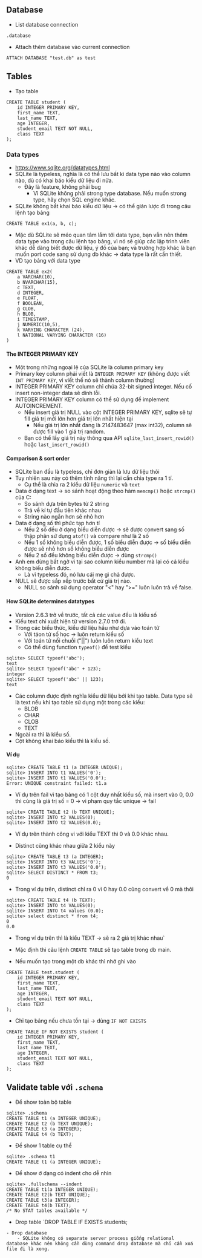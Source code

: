 ## Database
- List database connection
```
.database
```
- Attach thêm database vào current connection
```
ATTACH DATABASE "test.db" as test
```

## Tables
- Tạo table
```sqlite3
CREATE TABLE student (
    id INTEGER PRIMARY KEY,
    first_name TEXT,
    last_name TEXT,
    age INTEGER,
    student_email TEXT NOT NULL,
    class TEXT
);
```
### Data types
- https://www.sqlite.org/datatypes.html
- SQLite là typeless, nghĩa là có thể lưu bất kì data type nào vào column nào, dù có khai báo kiểu dữ liệu đi nữa.
    - Đây là feature, không phải bug
        - Vì SQLite không phải strong type database. Nếu muốn strong type, hãy chọn SQL engine khác.
- SQLite không bắt khai báo kiểu dữ liệu -> có thể giản lược đi trong câu lệnh tạo bảng
```
CREATE TABLE ex1(a, b, c);
```
- Mặc dù SQLite sẽ méo quan tâm lắm tới data type, bạn vẫn nên thêm data type vào trong câu lệnh tạo bảng, vì nó sẽ giúp các lập trình viên khác dễ dàng biết được dữ liệu, ý đồ của bạn; và trường hợp khác là bạn muốn port code sang sử dụng db khác -> data type là rất cần thiết.
- VD tạo bảng với data type
```
CREATE TABLE ex2(
    a VARCHAR(10),
    b NVARCHAR(15),
    c TEXT,
    d INTEGER,
    e FLOAT,
    f BOOLEAN,
    g CLOB,
    h BLOB,
    i TIMESTAMP,
    j NUMERIC(10,5),
    k VARYING CHARACTER (24),
    l NATIONAL VARYING CHARACTER (16)
)
```

#### The INTEGER PRIMARY KEY
- Một trong những ngoại lệ của SQLite là column primary key
- Primary key column phải viết là `INTEGER PRIMARY KEY` (không được viết `INT PRIMARY KEY`, vì viết thế nó sẽ thành column thường)
- INTEGER PRIMARY KEY column chỉ chứa 32-bit signed integer. Nếu cố insert non-integer data sẽ dính lỗi.
- INTEGER PRIMARY KEY column có thể sử dụng để implement AUTOINCREMENT.
    - Nếu insert giá trị NULL vào cột INTEGER PRIMARY KEY, sqlite sẽ tự fill giá trị mới lớn hơn giá trị lớn nhất hiện tại
        - Nếu giá trị lớn nhất đang là 2147483647 (max int32), column sẽ được fill vào 1 giá trị random.
    - Bạn có thể lấy giá trị này thông qua API `sqlite_last_insert_rowid()` hoặc `last_insert_rowid()`

#### Comparison & sort order
- SQLite ban đầu là typeless, chỉ đơn giản là lưu dữ liệu thôi
- Tuy nhiên sau này có thêm tính năng thì lại cần chia type ra 1 tí.
    - Cụ thể là chia ra 2 kiểu dữ liệu `numeric` và `text`
- Data ở dạng text -> so sánh hoạt động theo hàm `memcmp()` hoặc `strcmp()` của C:
    - So sánh dựa trên bytes từ 2 string
    - Trả về kí tự đầu tiên khác nhau
    - String nào ngắn hơn sẽ nhỏ hơn
- Data ở dạng số thì phức tạp hơn tí
    - Nếu 2 số đều ở dạng biểu diễn được  -> sẽ được convert sang số thập phân sử dụng `atof()` và compare như là 2 số
    - Nếu 1 số không biểu diễn được, 1 số biểu diễn được -> số biểu diễn được sẽ nhỏ hơn số không biểu diễn được
    - Nếu 2 số đều không biểu diễn được -> dùng `strcmp()`
- Anh em đừng bất ngờ vì tại sao column kiểu number mà lại có cả kiểu không biểu diễn được.
    - Là vì typeless đó, nó lưu cái mẹ gì chả được.
- NULL sẽ được sắp xếp trước bất cứ giá trị nào.
    - NULL so sánh sử dụng operator "<" hay ">=" luôn luôn trả về false.

#### How SQLite determines datatypes
- Version 2.6.3 trở về trước, tất cả các value đều là kiểu số
- Kiểu text chỉ xuất hiện từ version 2.7.0 trở đi.
- Trong các biểu thức, kiểu dữ liệu hầu như dựa vào toán tử
    - Với táon tử số học -> luôn return kiểu số
    - Với toán tử nối chuỗi ("||") luôn luôn return kiểu text
    - Có thể dùng function `typeof()` để test kiểu
```
sqlite> SELECT typeof('abc');
text
sqlite> SELECT typeof('abc' + 123);
integer
sqlite> SELECT typeof('abc' || 123);
text
```
- Các column được định nghĩa kiểu dữ liệu bởi khi tạo table. Data type sẽ là text nếu khi tạo table sử dụng một trong các kiểu:
    - BLOB
    - CHAR
    - CLOB
    - TEXT
- Ngoài ra thì là kiểu số.
- Cột không khai báo kiểu thì là kiểu số.

#### Ví dụ
```
sqlite> CREATE TABLE t1 (a INTEGER UNIQUE);
sqlite> INSERT INTO t1 VALUES('0');
sqlite> INSERT INTO t1 VALUES('0.0');
Error: UNIQUE constraint failed: t1.a
```
- Ví dụ trên fail vì tạo bảng có 1 cột duy nhất kiểu số, mà insert vào 0, 0.0 thì cùng là giá trị số = 0 -> vi phạm quy tắc unique -> fail

```
sqlite> CREATE TABLE t2 (b TEXT UNIQUE);
sqlite> INSERT INTO t2 VALUES(0);
sqlite> INSERT INTO t2 VALUES(0.0);
```
- Ví dụ trên thành công vi với kiểu TEXT thì 0 và 0.0 khác nhau.

- Distinct cũng khác nhau giữa 2 kiểu này
```
sqlite> CREATE TABLE t3 (a INTEGER);
sqlite> INSERT INTO t3 VALUES('0');
sqlite> INSERT INTO t3 VALUES('0.0');
sqlite> SELECT DISTINCT * FROM t3;
0
```
- Trong ví dụ trên, distinct chỉ ra 0 vì 0 hay 0.0 cũng convert về 0 mà thôi

```
sqlite> CREATE TABLE t4 (b TEXT);
sqlite> INSERT INTO t4 VALUES(0);
sqlite> INSERT INTO t4 values (0.0);
sqlite> select distinct * from t4;
0
0.0
```
- Trong ví dụ trên thì là kiểu TEXT -> sẽ ra 2 giá trị khác nhau`

- Mặc định thì câu lệnh `CREATE TABLE` sẽ tạo table trong db main.
- Nếu muốn tạo trong một db khác thì nhớ ghi vào
```
CREATE TABLE test.student (
    id INTEGER PRIMARY KEY,
    first_name TEXT,
    last_name TEXT,
    age INTEGER,
    student_email TEXT NOT NULL,
    class TEXT
);
```

- Chỉ tạo bảng nếu chưa tồn tại -> dùng `IF NOT EXISTS`
```
CREATE TABLE IF NOT EXISTS student (
    id INTEGER PRIMARY KEY,
    first_name TEXT,
    last_name TEXT,
    age INTEGER,
    student_email TEXT NOT NULL,
    class TEXT
);
```

## Validate table với `.schema`
- Để show toàn bộ table
```
sqlite> .schema
CREATE TABLE t1 (a INTEGER UNIQUE);
CREATE TABLE t2 (b TEXT UNIQUE);
CREATE TABLE t3 (a INTEGER);
CREATE TABLE t4 (b TEXT);
```
- Để show 1 table cụ thể
```
sqlite> .schema t1
CREATE TABLE t1 (a INTEGER UNIQUE);
```
- Để show ở dạng có indent cho dễ nhìn
```
sqlite> .fullschema --indent
CREATE TABLE t1(a INTEGER UNIQUE);
CREATE TABLE t2(b TEXT UNIQUE);
CREATE TABLE t3(a INTEGER);
CREATE TABLE t4(b TEXT);
/* No STAT tables available */
```

- Drop table
`DROP TABLE IF EXISTS students;
```
- Drop database
    - SQLite không có separate server process giống relational database khác nên không cần dùng command drop database mà chỉ cần xoá file đi là xong.
